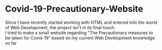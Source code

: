 # Covid-19-Precautionary-Website
Since I have recently started working with HTML and entered into the world of Web Development, the project isn't in its final touch.\
I tried to make a small website regarding "The Precautionary measures to be taken for Covid-19" based on my current Web Development knowledge so far
